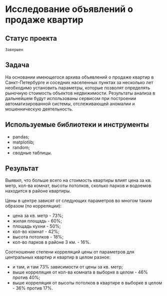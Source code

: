 # Исследование объявлений о продаже квартир

## Статус проекта
`Завершен`

## Задача
На основании имеющегося архива объявлений о продаже квартир в Санкт-Петербурге и соседних населенных пунктах за несколько лет необходимо установить параметры, которые позволят определять рыночную стоимость объектов недвижимости. Результаты анализа в дальнейшем будут использованы сервисом при построении автоматизированной системы, отслеживающей аномалии и мошенническую деятельность.

## Используемые библиотеки и инструменты
- pandas;
- matplotlib;
- random;
- сводные таблицы.

## Результат
Выявил, что больше всего на стоимость квартиры влият цена за кв. метр, кол-ва комнат, высоты потолков, сколько парков и водоемов находится в районе квартиры.

Цены в центре зависят от следующих параметров во многом таким образом (по корреляции):

- цена за кв. метр - 73%;
- жилая площадь - 60%;
- площадь кухни - 50%;
- кол-во комнат - 42%;
- высота потолков - 18%;
- кол-во парков в районе 3 км. - 16%.

Соотношение степени корреляций цены от параметров для центральных квартир и квартир в целом разное:

- и там, и там 73% зависимости от цены за кв. метр;
- выше корреляция от кол-ва комната в выборке в целом - 46% против 40%;
- выше корреляция от высоты потолков в квартире в выборке в целом - 36% против 17%.
